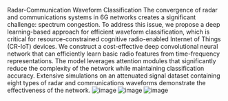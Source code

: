 Radar-Communication Waveform Classification
The convergence of radar and communications systems in 6G networks creates a significant challenge: spectrum congestion. To address this issue, we propose a deep learning-based approach for efficient waveform classification, which is critical for resource-constrained cognitive radio-enabled Internet of Things (CR-IoT) devices. We construct a cost-effective deep convolutional neural network that can efficiently learn basic radio features from time-frequency representations. The model leverages attention modules that significantly reduce the complexity of the network while maintaining classification accuracy. Extensive simulations on an attenuated signal dataset containing eight types of radar and communications waveforms demonstrate the effectiveness of the network.
![image](https://github.com/user-attachments/assets/95371078-aac9-4167-a7ce-4f8eb302d759)
![image](https://github.com/user-attachments/assets/c080b990-39a7-4787-be43-9865007a1c76)
![image](https://github.com/user-attachments/assets/973392a2-54e2-4ee3-9029-5413f049199c)
